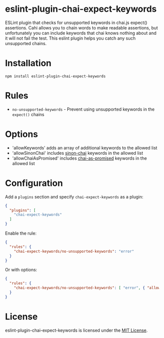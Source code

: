 # eslint-plugin-chai-expect-keywords

ESLint plugin that checks for unsupported keywords in chai.js expect() assertions. Cahi allows you to chain words to make readable assertions, but unfortunately you can include keywords that chai knows nothing about and it will not fail the test. This eslint plugin helps you catch any such unsupported chains.

# Installation

```
npm install eslint-plugin-chai-expect-keywords
```

# Rules

- `no-unsupported-keywords` - Prevent using unsupported keywords in the `expect()` chains

# Options

- 'allowKeywords' adds an array of additional keywords to the allowed list
- 'allowSinonChai' includes [sinon-chai](http://chaijs.com/plugins/sinon-chai/) keywords in the allowed list
- 'allowChaiAsPromised' includes [chai-as-promised](https://github.com/domenic/chai-as-promised) keywords in the allowed list

# Configuration

Add a `plugins` section and specify `chai-expect-keywords` as a plugin:

```json
{
  "plugins": [
    "chai-expect-keywords"
  ]
}
```

Enable the rule:

```json
{
  "rules": {
    "chai-expect-keywords/no-unsupported-keywords": "error"
  }
}
```

Or with options:

```json
{
  "rules": {
    "chai-expect-keywords/no-unsupported-keywords": [ "error", { "allowKeywords": ["length"], "allowSinonChai": true, "allowChaiAsPromised": true } ]
  }
}
```

# License

eslint-plugin-chai-expect-keywords is licensed under the [MIT License](http://www.opensource.org/licenses/mit-license.php).
